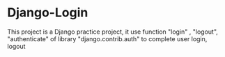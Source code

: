 # Django-Login
This project is a Django practice project, it use function "login" , "logout", "authenticate" of library "django.contrib.auth" to complete user login, logout 
